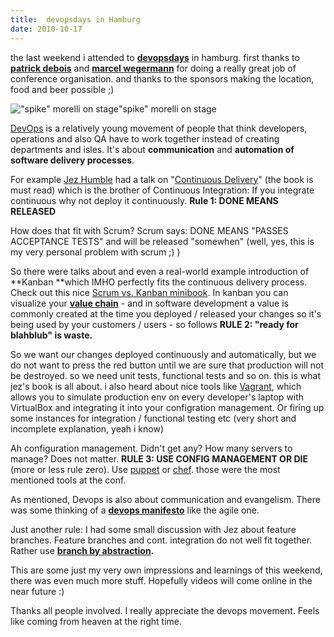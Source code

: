 ```yaml
---
title:  devopsdays in Hamburg
date: 2010-10-17
---
```

the last weekend i attended to **[devopsdays](http://www.devopsdays.org/)** in hamburg. first thanks to **[patrick debois](http://twitter.com/#!/patrickdebois)** and **[marcel wegermann](http://pc0fc2375091e8a53)** for doing a really great job of conference organisation. and thanks to the sponsors making the location, food and beer possible ;)

!["spike" morelli on stage](https://image.jimcdn.com/app/cms/image/transf/dimension=484x10000:format=jpg/path/sa96aabd4fda6ca54/image/if322ab66fdea0a31/version/1287352455/image.jpg)"spike" morelli on stage

[DevOps](http://en.wikipedia.org/wiki/DevOps) is a relatively young movement of people that think developers, operations and also QA have to work together instead of
creating departments and isles. It's about **communication** and **automation of software delivery processes**.

For example [Jez Humble](http://twitter.com/jezhumble) had a talk on "[Continuous Delivery](http://continuousdelivery.com/)" (the book is must read) which is the brother of Continuous Integration: If you integrate continuous why not deploy it continuously. **Rule 1: DONE MEANS RELEASED**

How does that fit with Scrum? Scrum says: DONE MEANS "PASSES ACCEPTANCE TESTS" and will be released "somewhen" (well, yes, this is my very personal problem with scrum ;) )

So there were talks about and even a real-world example introduction of **Kanban **which IMHO perfectly fits the continuous delivery process. Check out this nice [Scrum vs. Kanban minibook](http://www.crisp.se/henrik.kniberg/Kanban-vs-Scrum.pdf). In kanban you can visualize your **[value chain](http://en.wikipedia.org/wiki/Value_chain)** - and in software development a value is commonly created at the time you deployed / released your changes so it's being used by your customers / users - so follows **RULE 2: "ready for blahblub" is waste.**

So we want our changes deployed continuously and automatically, but we do not want to press the red button until we are sure that production will not be destroyed. so we need unit tests, functional tests and so on. this is what jez's book is all about. i also heard about nice tools like [Vagrant](http://vagrantup.com/), which allows you to simulate production env on every developer's laptop with VirtualBox and integrating it into your configration management. Or firing up some instances for integration / functional testing etc (very short and incomplete explanation, yeah i know)

Ah configuration management. Didn't get any? How many servers to manage? Does not matter. **RULE 3: USE CONFIG MANAGEMENT OR DIE** (more or less rule zero). Use [puppet](http://www.puppetlabs.com/) or [chef](http://wiki.opscode.com/display/chef/Home). those were the most mentioned tools at the conf.

As mentioned, Devops is also about communication and evangelism. Th﻿ere was some thinking of a **[devops manifesto](http://theagileadmin.com/2010/10/15/a-devops-manifesto/)** like the agile one.

Just another rule: I had some small discussion with Jez about feature branches. Feature branches and cont. integration do not well fit together. Rather use **[branch by abstraction](http://paulhammant.com/blog/branch_by_abstraction.html).**

This are some just my very own impressions and learnings of this weekend, there was even much more stuff. Hopefully videos will come online in the near future :)

Thanks all people involved. I really appreciate the devops movement. Feels like coming from heaven at the right time.
